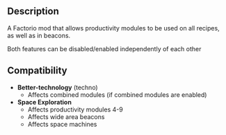 ## Description
A Factorio mod that allows productivity modules to be used on all recipes, as well as in beacons.

Both features can be disabled/enabled independently of each other

## Compatibility
- **Better-technology** (techno)
  + Affects combined modules (if combined modules are enabled)
- **Space Exploration**
  + Affects productivity modules 4-9
  + Affects wide area beacons
  + Affects space machines
